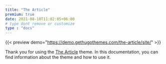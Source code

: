 ```yaml
---
title: "The Article"
premium: true
date: 2021-08-10T11:02:05+06:00
# type dont remove or customize
type : "docs"
---
```


{{< preview demo="https://demo.gethugothemes.com/the-article/site/" >}}

Thank you for using the [The Article](https://gethugothemes.com/themes/the-article/) theme. In this documentation, you can find information about the theme and how to use it.